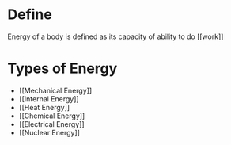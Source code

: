 # Define
Energy of a body is defined as its capacity of ability to do [[work]]

# Types of Energy
* [[Mechanical Energy]]
* [[Internal Energy]]
* [[Heat Energy]]
* [[Chemical Energy]]
* [[Electrical Energy]]
* [[Nuclear Energy]]